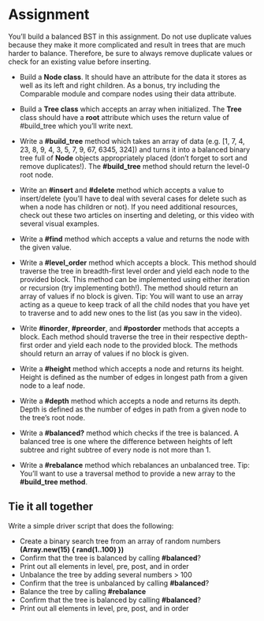 # Assignment

You’ll build a balanced BST in this assignment. Do not use duplicate values because they make it more complicated and result in trees that are much harder to balance. Therefore, be sure to always remove duplicate values or check for an existing value before inserting.

- Build a **Node class**. It should have an attribute for the data it stores as well as its left and right children. As a bonus, try including the Comparable module and compare nodes using their data attribute.

- Build a **Tree class** which accepts an array when initialized. The **Tree** class should have a **root** attribute which uses the return value of #build_tree which you’ll write next.

- Write a **#build_tree** method which takes an array of data (e.g. [1, 7, 4, 23, 8, 9, 4, 3, 5, 7, 9, 67, 6345, 324]) and turns it into a balanced binary tree full of **Node** objects appropriately placed (don’t forget to sort and remove duplicates!). The **#build_tree** method should return the level-0 root node.

- Write an **#insert** and **#delete** method which accepts a value to insert/delete (you’ll have to deal with several cases for delete such as when a node has children or not). If you need additional resources, check out these two articles on inserting and deleting, or this video with several visual examples.

- Write a **#find** method which accepts a value and returns the node with the given value.

- Write a **#level_order** method which accepts a block. This method should traverse the tree in breadth-first level order and yield each node to the provided block. This method can be implemented using either iteration or recursion (try implementing both!). The method should return an array of values if no block is given. Tip: You will want to use an array acting as a queue to keep track of all the child nodes that you have yet to traverse and to add new ones to the list (as you saw in the video).

- Write **#inorder**, **#preorder**, and **#postorder** methods that accepts a block. Each method should traverse the tree in their respective depth-first order and yield each node to the provided block. The methods should return an array of values if no block is given.

- Write a **#height** method which accepts a node and returns its height. Height is defined as the number of edges in longest path from a given node to a leaf node.

- Write a **#depth** method which accepts a node and returns its depth. Depth is defined as the number of edges in path from a given node to the tree’s root node.

- Write a **#balanced?** method which checks if the tree is balanced. A balanced tree is one where the difference between heights of left subtree and right subtree of every node is not more than 1.

- Write a **#rebalance** method which rebalances an unbalanced tree. Tip: You’ll want to use a traversal method to provide a new array to the **#build_tree method**.

## Tie it all together

Write a simple driver script that does the following:

- Create a binary search tree from an array of random numbers **(Array.new(15) { rand(1..100) })**
- Confirm that the tree is balanced by calling **#balanced**?
- Print out all elements in level, pre, post, and in order
- Unbalance the tree by adding several numbers > 100
- Confirm that the tree is unbalanced by calling **#balanced**?
- Balance the tree by calling **#rebalance**
- Confirm that the tree is balanced by calling **#balanced**?
- Print out all elements in level, pre, post, and in order
